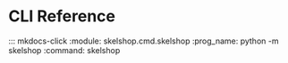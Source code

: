 # CLI Reference

::: mkdocs-click
    :module: skelshop.cmd.skelshop
    :prog_name: python -m skelshop
    :command: skelshop
